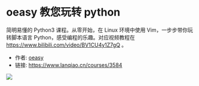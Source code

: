 # oeasy 教您玩转 python

简明易懂的 Python3 课程。从零开始，在 Linux 环境中使用 Vim，一步步带你玩转脚本语言 Python，感受编程的乐趣。对应视频教程在  https://www.bilibili.com/video/BV1CU4y1Z7gQ 。

- 作者: [oeasy](https://www.lanqiao.cn/users/1190679/)
- 链接: https://www.lanqiao.cn/courses/3584

![](https://dn-simplecloud.shiyanlou.com/assets/1642383644527_a8307857e9d44f990f5f6263c74c28d0)